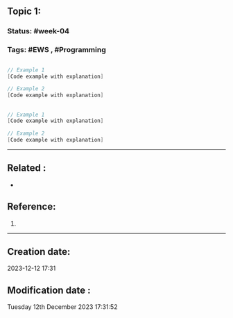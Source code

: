 ## Topic 1: 
### Status: #week-04

### Tags: #EWS  , #Programming 


## 

```c++
// Example 1
[Code example with explanation]

// Example 2
[Code example with explanation]
````

## 

```c++
// Example 1
[Code example with explanation]

// Example 2
[Code example with explanation]
````


______________________________________________________________________


## Related : 

- 

## Reference: 

1.  


---

  ## Creation date: 
  
  2023-12-12 17:31 
  
  
   ## Modification date :
   
   Tuesday 12th December 2023 17:31:52

